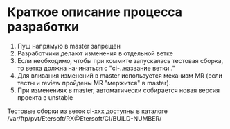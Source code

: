 Краткое описание процесса разработки
=====================================

1. Пуш напрямую в master запрещён
2. Разработчики делают изменения в отдельной ветке
3. Если необходимо, чтобы при коммите запускалась тестовая сборка,
то ветка должна начинаться с "ci-..название ветки.."
4. Для вливания изменений в master используется механизм MR
(если тесты и review пройдены MR "мержится" в master).
5. При изменениях в master, автоматически собирается новая версия проекта в unstable

Тестовые сборки из веток ci-xxx доступны в каталоге
/var/ftp/pvt/Etersoft/RX@Etersoft/CI/BUILD-NUMBER/
